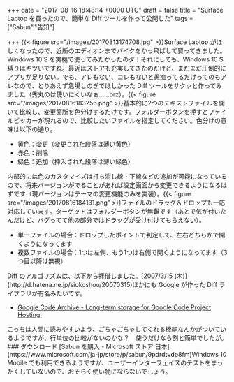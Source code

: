 
+++
date = "2017-08-16 18:48:14 +0000 UTC"
draft = false
title = "Surface Laptop を買ったので、簡単な Diff ツールを作って公開した"
tags = ["Sabun","告知"]

+++
{{< figure src="/images/20170813174708.jpg"  >}}Surface Laptop がほしくなったので、近所のエディオンまでバイクをかっ飛ばして買ってきました。Windows 10 S を実機で使ってみたかったのダ！それにしても、Windows 10 S 縛りはキツいですね。最近はストアも充実してきたのだけど、まだまだ圧倒的にアプリが足りない。でも、アレもない、コレもないと愚痴ってるだけってのもアレなので、とりあえず急場しのぎでほしかった Diff ツールをサクッと作ってみました（秀丸のは使いにくいなぁ……orz）。{{< figure src="/images/20170816183256.png"  >}}基本的に2つのテキストファイルを開いて比較し、変更箇所を色分けするだけです。フォルダーボタンを押すとファイルピッカーが現れるので、比較したいファイルを指定してください。色分けの意味は以下の通り。

<ul>
<li>黄色：変更（変更された段落は薄い黄色）</li>
<li>赤色：削除</li>
<li>緑色：追加（挿入された段落は薄い緑色）</li>
</ul>内部的には色のカスタマイズは打ち消し線・下線などの追加が可能になっているので、将来バージョンがでることがあれば設定画面から変更できるようになるはずです（現バージョンはテーマの変更機能のみを実装）。{{< figure src="/images/20170816184131.png"  >}}ファイルのドラッグ＆ドロップも一応対応しています。ターゲットはフォルダーボタンが無難です（あとで気が付いたんだけど、バグってて他の部分ではドラッグが受け付けてもらえない）。

<ul>
<li>単一ファイルの場合：ドロップしたポイントで判定して、左右どちらかで開くようになってます</li>
<li>複数ファイルの場合：1つは左側、もう1つは右側で開くようになってます（3つ目以降は無視）</li>
</ul>Diff のアルゴリズムは、以下から拝借しました。[2007/3/15 (木)](http://d.hatena.ne.jp/siokoshou/20070315)ほかにも Google が作った Diff ライブラリが有名みたいです。

<ul>
<li><a href="https://code.google.com/archive/p/google-diff-match-patch/">Google Code Archive - Long-term storage for Google Code Project Hosting.</a></li>
</ul>こっちは人間に読みやすいよう、ごちゃごちゃしてくれる機能なんかがついているようですが、行単位の比較がないのかな？　使うだけなら割と簡単でしたが。

<div class="section">
    ### ダウンロード
    [Sabun を購入 - Microsoft ストア 日本](https://www.microsoft.com/ja-jp/store/p/sabun/9pdrdtvdp8fm)Windows 10 Mobile でも利用できるようですが、ユーザーインターフェイスのテストをまったくしていないので、おそらく使い物にならないでしょう。

</div>

